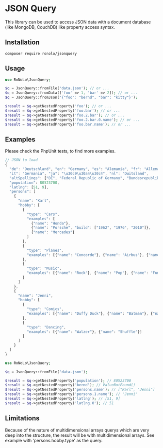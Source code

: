 # JSON Query

This library can be used to access JSON data with a document database (like MongoDB, CouchDB) 
like property access syntax.

## Installation

```
composer require ronolo/jsonquery
```

## Usage

```php
use RoNoLo\JsonQuery;

$q = JsonQuery::fromFile('data.json'); // or ...
$q = JsonQuery::fromData(['foo' => 1, 'bar' => 2]); // or ...
$q = JsonQuery::fromJson('{"foo": "bernd", "bar": "kitty"}');

$result = $q->getNestedProperty('foo'); // or ...
$result = $q->getNestedProperty('foo.bar'); // or ...
$result = $q->getNestedProperty('foo.2.bar'); // or ...
$result = $q->getNestedProperty('foo.2.bar.0.name'); // or ...
$result = $q->getNestedProperty('foo.bar.name'); // or ...
```

## Examples

Please check the PhpUnit tests, to find more examples.

```javascript
// JSON to load
{
  "de": "Deutschland", "en": "Germany", "es": "Alemania", "fr": "Allemagne",
  "it": "Germania", "ja": "\u30c9\u30a4\u30c4", "nl": "Duitsland",
  "altSpellings": ["DE", "Federal Republic of Germany", "Bundesrepublik Deutschland"],
  "population": 80523700,
  "latlng": [51, 9],
  "persons": [
    {
      "name": "Karl",
      "hobby": [
        {
          "type": "Cars",
          "examples": [
            {"name": "Honda"},
            {"name": "Porsche", "build": ["1962", "1976", "2010"]},
            {"name": "Mercedes"}
          ]
        },
        {
          "type": "Planes",
          "examples": [{"name": "Concorde"}, {"name": "Airbus"}, {"name": "Tupolev"}]
        },
        {
          "type": "Music",
          "examples": [{"name": "Rock"}, {"name": "Pop"}, {"name": "Funk"}]
        }
      ]
    },
    {
      "name": "Jenni",
      "hobby": [
        {
          "type": "Comics",
          "examples": [{"name": "Duffy Duck"}, {"name": "Batman"}, {"name": "Superman"}]
        },
        {
          "type": "Dancing",
          "examples": [{"name": "Walzer"}, {"name": "Shuffle"}]
        }
      ]
    }
  ]
}
```
 
```php
use RoNoLo\JsonQuery;

$q = JsonQuery::fromFile('data.json');

$result = $q->getNestedProperty('population'); // 80523700
$result = $q->getNestedProperty('bernd'); // ValueNotFound()
$result = $q->getNestedProperty('persons.name'); // ["Karl", "Jenni"]
$result = $q->getNestedProperty('persons.1.name'); // "Jenni"
$result = $q->getNestedProperty('latlng'); // [51, 9]
$result = $q->getNestedProperty('latlng.0'); // 51
```
## Limitations

Because of the nature of multidimensional arrays querys which are very deep into the structure, the 
result will be with multidimensional arrays. See example with 'persons.hobby.type' as the query. 

